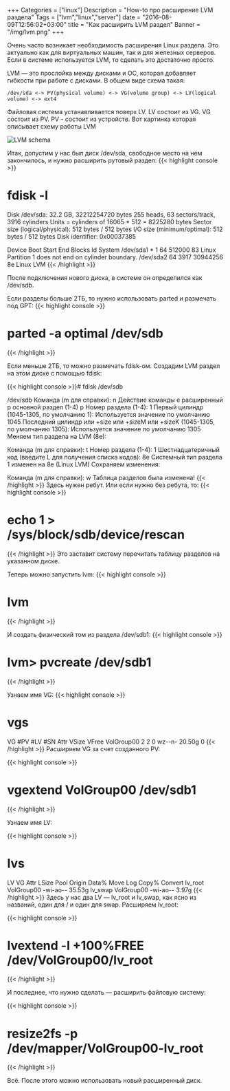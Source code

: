 +++
Categories = ["linux"]
Description = "How-to про расширение LVM раздела"
Tags = ["lvm","linux","server"]
date = "2016-08-09T12:56:02+03:00"
title = "Как расширить LVM раздел"
Banner = "/img/lvm.png"
+++

Очень часто возникает необходимость расширения Linux раздела. Это актуально как для виртуальных машин, так и для железных серверов. Если в системе используется LVM, то сделать это достаточно просто.

<!--more-->

LVM — это прослойка между дисками и ОС, которая добавляет гибкости при работе с дисками.
В общем виде схема такая:

`/dev/sda <-> PV(physical volume) <-> VG(volume group) <-> LV(logical volume) <-> ext4`

Файловая система устанавливается поверх LV. LV состоит из VG. VG состоит из PV. PV - состоит из устройств.
Вот картинка которая описывает схему работы LVM


![LVM schema](/img/lvm_schema.png)


Итак, допустим у нас был диск /dev/sda, свободное место на нем закончилось, и нужно расширить рутовый раздел:
{{< highlight console >}}
# fdisk -l

Disk /dev/sda: 32.2 GB, 32212254720 bytes
255 heads, 63 sectors/track, 3916 cylinders
Units = cylinders of 16065 * 512 = 8225280 bytes
Sector size (logical/physical): 512 bytes / 512 bytes
I/O size (minimum/optimal): 512 bytes / 512 bytes
Disk identifier: 0x00037385

   Device Boot      Start         End      Blocks   Id  System
/dev/sda1   *           1          64      512000   83  Linux
Partition 1 does not end on cylinder boundary.
/dev/sda2              64        3917    30944256   8e  Linux LVM
{{< /highlight >}}

После подключения нового диска, в системе он определился как /dev/sdb.

Если разделы больше 2ТБ, то нужно использовать parted и размечать под GPT:
{{< highlight console >}}
# parted -a optimal /dev/sdb
{{< /highlight >}}

Если меньше 2ТБ, то можно размечать fdisk-ом. Создадим LVM раздел на этом диске с помощью fdisk:

{{< highlight console >}}# fdisk /dev/sdb

 /dev/sdb
Команда (m для справки): n
Действие команды
   e   расширенный
   p   основной раздел (1-4)
p
Номер раздела (1-4): 1
Первый цилиндр (1045-1305, по умолчанию 1):
Используется значение по умолчанию 1045
Последний цилиндр или +size или +sizeM или +sizeK (1045-1305, по умолчанию
1305):
Используется значение по умолчанию 1305
Меняем тип раздела на LVM (8e):

Команда (m для справки): t
Номер раздела (1-4): 1
Шестнадцатеричный код (введите L для получения списка кодов): 8e
Системный тип раздела 1 изменен на 8e (Linux LVM)
Сохраняем изменения:

Команда (m для справки): w
Таблица разделов была изменена!
{{< /highlight >}}
Здесь нужен ребут. Или если нужно без ребута, то:
{{< highlight console >}}
# echo 1 > /sys/block/sdb/device/rescan
{{< /highlight >}}
Это заставит систему перечитать таблицу разделов на указанном диске.

Теперь можно запустить lvm:
{{< highlight console >}}
# lvm
{{< /highlight >}}

И создать физический том из раздела /dev/sdb1:
{{< highlight console >}}
# lvm> pvcreate /dev/sdb1
{{< /highlight >}}

Узнаем имя VG:
{{< highlight console >}}
# vgs
  VG                #PV #LV #SN Attr   VSize  VFree
  VolGroup00         2   2   0 wz--n- 20.50g    0
{{< /highlight >}}
Расширяем VG за счет созданного PV:

{{< highlight console >}}
# vgextend VolGroup00 /dev/sdb1
{{< /highlight >}}

Узнаем имя LV:

{{< highlight console >}}
# lvs
  LV      VG                Attr     LSize  Pool Origin Data%  Move Log Copy%  Convert
  lv_root VolGroup00 -wi-ao-- 35.53g
  lv_swap VolGroup00 -wi-ao--  3.97g
 {{< /highlight >}}
Здесь у нас два LV — lv_root и lv_swap, как ясно из названий, один для / и один для swap.
Расширяем lv_root:

{{< highlight console >}}
# lvextend -l +100%FREE /dev/VolGroup00/lv_root
{{< /highlight >}}

И последнее, что нужно сделать — расширить файловую систему:

{{< highlight console >}}
# resize2fs -p /dev/mapper/VolGroup00-lv_root
{{< /highlight >}}

Всё. После этого можно использовать новый расширенный диск.
